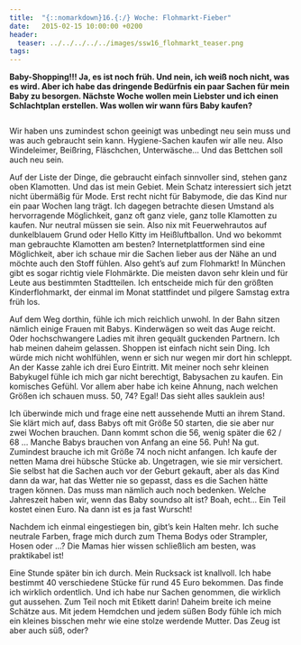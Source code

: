 ```yaml
---
title:  "{::nomarkdown}16.{:/} Woche: Flohmarkt-Fieber"
date:   2015-02-15 10:00:00 +0200
header:
  teaser: ../../../../../images/ssw16_flohmarkt_teaser.png
tags:
---
```

**​Baby-Shopping!!! Ja, es ist noch früh. Und nein, ich weiß noch nicht, was es wird. Aber ich habe das dringende Bedürfnis ein paar Sachen für mein Baby zu besorgen. Nächste Woche wollen mein Liebster und ich einen Schlachtplan erstellen. Was wollen wir wann fürs Baby kaufen?**

<figure>
  <img src="../../../../../images/ssw16_flohmarkt.jpg" alt="">
  <figcaption></figcaption>
</figure>

Wir haben uns zumindest schon geeinigt was unbedingt neu sein muss und was auch gebraucht sein kann. Hygiene-Sachen kaufen wir alle neu. Also Windeleimer, Beißring, Fläschchen, Unterwäsche… Und das Bettchen soll auch neu sein.

Auf der Liste der Dinge, die gebraucht einfach sinnvoller sind, stehen ganz oben Klamotten. Und das ist mein Gebiet. Mein Schatz interessiert sich jetzt nicht übermäßig für Mode. Erst recht nicht für Babymode, die das Kind nur ein paar Wochen lang trägt. Ich dagegen betrachte diesen Umstand als hervorragende Möglichkeit, ganz oft ganz viele, ganz tolle Klamotten zu kaufen. Nur neutral müssen sie sein. Also nix mit Feuerwehrautos auf dunkelblauem Grund oder Hello Kitty im Heißluftballon. Und wo bekommt man gebrauchte Klamotten am besten? Internetplattformen sind eine Möglichkeit, aber ich schaue mir die Sachen lieber aus der Nähe an und möchte auch den Stoff fühlen. Also geht’s auf zum Flohmarkt! In München gibt es sogar richtig viele Flohmärkte. Die meisten davon sehr klein und für Leute aus bestimmten Stadtteilen. Ich entscheide mich für den größten Kinderflohmarkt, der einmal im Monat stattfindet und pilgere Samstag extra früh los.

Auf dem Weg dorthin, fühle ich mich reichlich unwohl. In der Bahn sitzen nämlich einige Frauen mit Babys. Kinderwägen so weit das Auge reicht. Oder hochschwangere Ladies mit ihren gequält guckenden Partnern. Ich hab meinen daheim gelassen. Shoppen ist einfach nicht sein Ding. Ich würde mich nicht wohlfühlen, wenn er sich nur wegen mir dort hin schleppt. An der Kasse zahle ich drei Euro Eintritt. Mit meiner noch sehr kleinen Babykugel fühle ich mich gar nicht berechtigt, Babysachen zu kaufen. Ein komisches Gefühl. Vor allem aber habe ich keine Ahnung, nach welchen Größen ich schauen muss. 50, 74? Egal! Das sieht alles sauklein aus!

Ich überwinde mich und frage eine nett aussehende Mutti an ihrem Stand. Sie klärt mich auf, dass Babys oft mit Größe 50 starten, die sie aber nur zwei Wochen brauchen. Dann kommt schon die 56, wenig später die 62 / 68 … Manche Babys brauchen von Anfang an eine 56. Puh! Na gut. Zumindest brauche ich mit Größe 74 noch nicht anfangen. Ich kaufe der netten Mama drei hübsche Stücke ab. Ungetragen, wie sie mir versichert. Sie selbst hat die Sachen auch vor der Geburt gekauft, aber als das Kind dann da war, hat das Wetter nie so gepasst, dass es die Sachen hätte tragen können. Das muss man nämlich auch noch bedenken. Welche Jahreszeit haben wir, wenn das Baby soundso alt ist? Boah, echt... Ein Teil kostet einen Euro. Na dann ist es ja fast Wurscht!

Nachdem ich einmal eingestiegen bin, gibt’s kein Halten mehr. Ich suche neutrale Farben, frage mich durch zum Thema Bodys oder Strampler, Hosen oder …? Die Mamas hier wissen schließlich am besten, was praktikabel ist!

Eine Stunde später bin ich durch. Mein Rucksack ist knallvoll. Ich habe bestimmt 40 verschiedene Stücke für rund 45 Euro bekommen. Das finde ich wirklich ordentlich. Und ich habe nur Sachen genommen, die wirklich gut aussehen. Zum Teil noch mit Etikett darin! Daheim breite ich meine Schätze aus. Mit jedem Hemdchen und jedem süßen Body fühle ich mich ein kleines bisschen mehr wie eine stolze werdende Mutter. Das Zeug ist aber auch süß, oder?
